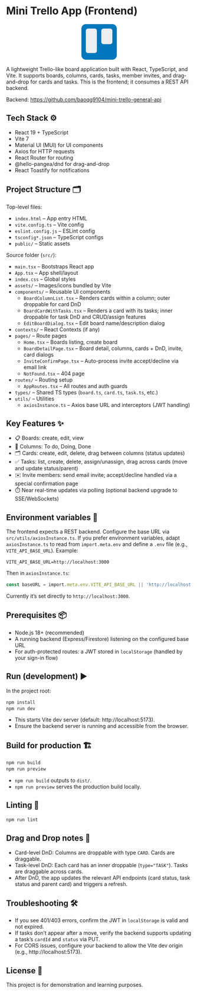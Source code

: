 # Mini Trello App (Frontend)

<p align="center">
  <img src="public/trello-icon.png" alt="Mini Trello" width="96" height="96" />
</p>

A lightweight Trello-like board application built with React, TypeScript, and Vite. It supports boards, columns, cards, tasks, member invites, and drag-and-drop for cards and tasks. This is the frontend; it consumes a REST API backend.

Backend: https://github.com/baoqg9104/mini-trello-general-api

## Tech Stack ⚙️
- React 19 + TypeScript
- Vite 7
- Material UI (MUI) for UI components
- Axios for HTTP requests
- React Router for routing
- @hello-pangea/dnd for drag-and-drop
- React Toastify for notifications

## Project Structure 🗂️

Top-level files:
- `index.html` – App entry HTML
- `vite.config.ts` – Vite config
- `eslint.config.js` – ESLint config
- `tsconfig*.json` – TypeScript configs
- `public/` – Static assets

Source folder (`src/`):
- `main.tsx` – Bootstraps React app
- `App.tsx` – App shell/layout
- `index.css` – Global styles
- `assets/` – Images/icons bundled by Vite
- `components/` – Reusable UI components
  - `BoardColumnList.tsx` – Renders cards within a column; outer droppable for card DnD
  - `BoardCardWithTasks.tsx` – Renders a card with its tasks; inner droppable for task DnD and CRUD/assign features
  - `EditBoardDialog.tsx` – Edit board name/description dialog
- `contexts/` – React Contexts (if any)
- `pages/` – Route pages
  - `Home.tsx` – Boards listing, create board
  - `BoardDetailPage.tsx` – Board detail, columns, cards + DnD, invite, card dialogs
  - `InviteConfirmPage.tsx` – Auto-process invite accept/decline via email link
  - `NotFound.tsx` – 404 page
- `routes/` – Routing setup
  - `AppRoutes.tsx` – All routes and auth guards
- `types/` – Shared TS types (`board.ts`, `card.ts`, `task.ts`, etc.)
- `utils/` – Utilities
  - `axiosInstance.ts` – Axios base URL and interceptors (JWT handling)

## Key Features ✨
- 📋 Boards: create, edit, view
- 🧱 Columns: To do, Doing, Done
- 🗂️ Cards: create, edit, delete, drag between columns (status updates)
- ✅ Tasks: list, create, delete, assign/unassign, drag across cards (move and update status/parent)
- ✉️ Invite members: send email invite; accept/decline handled via a special confirmation page
- ⏱️ Near real-time updates via polling (optional backend upgrade to SSE/WebSockets)

## Environment variables 🔧

The frontend expects a REST backend. Configure the base URL via `src/utils/axiosInstance.ts`. If you prefer environment variables, adapt `axiosInstance.ts` to read from `import.meta.env` and define a `.env` file (e.g., `VITE_API_BASE_URL`). Example:

```
VITE_API_BASE_URL=http://localhost:3000
```

Then in `axiosInstance.ts`:

```ts
const baseURL = import.meta.env.VITE_API_BASE_URL || 'http://localhost:3000';
```

Currently it’s set directly to `http://localhost:3000`.

## Prerequisites 📦
- Node.js 18+ (recommended)
- A running backend (Express/Firestore) listening on the configured base URL
- For auth-protected routes: a JWT stored in `localStorage` (handled by your sign-in flow)

## Run (development) ▶️

In the project root:

```powershell
npm install
npm run dev
```

- This starts Vite dev server (default: http://localhost:5173).
- Ensure the backend server is running and accessible from the browser.

## Build for production 🏗️

```powershell
npm run build
npm run preview
```

- `npm run build` outputs to `dist/`.
- `npm run preview` serves the production build locally.

## Linting 🧹

```powershell
npm run lint
```

## Drag and Drop notes 🧲
- Card-level DnD: Columns are droppable with type `CARD`. Cards are draggable.
- Task-level DnD: Each card has an inner droppable (`type="TASK"`). Tasks are draggable across cards.
- After DnD, the app updates the relevant API endpoints (card status, task status and parent card) and triggers a refresh.

## Troubleshooting 🛠️
- If you see 401/403 errors, confirm the JWT in `localStorage` is valid and not expired.
- If tasks don’t appear after a move, verify the backend supports updating a task’s `cardId` and `status` via PUT.
- For CORS issues, configure your backend to allow the Vite dev origin (e.g., http://localhost:5173).

## License 📄
This project is for demonstration and learning purposes.
